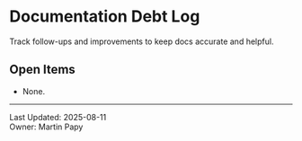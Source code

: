 # Documentation Debt Log

Track follow-ups and improvements to keep docs accurate and helpful.

## Open Items

- None.

---

Last Updated: 2025-08-11  
Owner: Martin Papy
